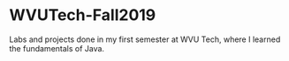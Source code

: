 # WVUTech-Fall2019
Labs and projects done in my first semester at WVU Tech, where I learned the fundamentals of Java.

